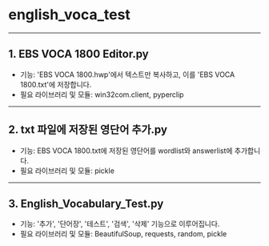 # english_voca_test
***
## 1. EBS VOCA 1800 Editor.py
 - 기능: 'EBS VOCA 1800.hwp'에서 텍스트만 복사하고, 이를 'EBS VOCA 1800.txt'에 저장합니다.
 - 필요 라이브러리 및 모듈: win32com.client, pyperclip
***
## 2. txt 파일에 저장된 영단어 추가.py
 - 기능: EBS VOCA 1800.txt에 저장된 영단어를 wordlist와 answerlist에 추가합니다.
 - 필요 라이브러리 및 모듈: pickle

***
## 3. English_Vocabulary_Test.py
 - 기능: '추가', '단어장', '테스트', '검색', '삭제' 기능으로 이루어집니다.
 - 필요 라이브러리 및 모듈: BeautifulSoup, requests, random, pickle
